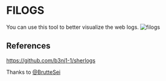 # FILOGS
You can use this tool to better visualize the web logs.
![filogs](https://user-images.githubusercontent.com/47476901/134397538-222b85c6-0b2b-41bf-9a9f-3e1d34cbd565.PNG)

## References
https://github.com/b3nj1-1/sherlogs

Thanks to [@BrutteSei](https://twitter.com/BrutteSei)
